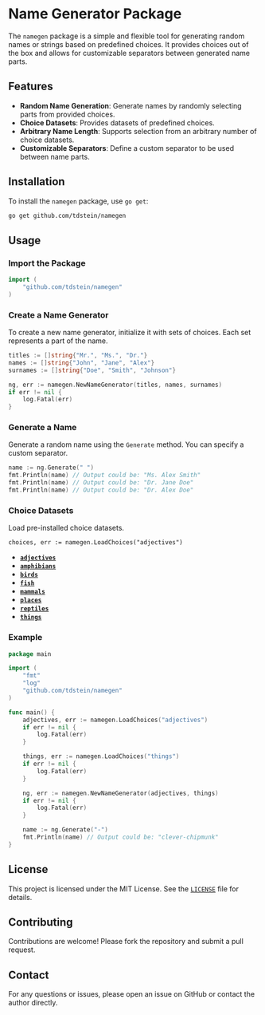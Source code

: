# Name Generator Package

The `namegen` package is a simple and flexible tool for generating random names or strings based on predefined choices. It provides choices out of the box and allows for customizable separators between generated name parts.

## Features

- **Random Name Generation**: Generate names by randomly selecting parts from provided choices.
- **Choice Datasets**: Provides datasets of predefined choices.
- **Arbitrary Name Length**: Supports selection from an arbitrary number of choice datasets.
- **Customizable Separators**: Define a custom separator to be used between name parts.

## Installation

To install the `namegen` package, use `go get`:

```bash
go get github.com/tdstein/namegen
```

## Usage

### Import the Package

```go
import (
    "github.com/tdstein/namegen"
)
```

### Create a Name Generator

To create a new name generator, initialize it with sets of choices. Each set represents a part of the name.

```go
titles := []string{"Mr.", "Ms.", "Dr."}
names := []string{"John", "Jane", "Alex"}
surnames := []string{"Doe", "Smith", "Johnson"}

ng, err := namegen.NewNameGenerator(titles, names, surnames)
if err != nil {
    log.Fatal(err)
}
```

### Generate a Name

Generate a random name using the `Generate` method. You can specify a custom separator.

```go
name := ng.Generate(" ")
fmt.Println(name) // Output could be: "Ms. Alex Smith"
fmt.Println(name) // Output could be: "Dr. Jane Doe"
fmt.Println(name) // Output could be: "Dr. Alex Doe"
```

### Choice Datasets

Load pre-installed choice datasets.

`choices, err := namegen.LoadChoices("adjectives")`

- **[`adjectives`](./data/adjectives.txt)**
- **[`amphibians`](./data/amphibians.txt)**
- **[`birds`](./data/birds.txt)**
- **[`fish`](./data/fish.txt)**
- **[`mammals`](./data/mammals.txt)**
- **[`places`](./data/places.txt)**
- **[`reptiles`](./data/reptiles.txt)**
- **[`things`](./data/things.txt)**

### Example

```go
package main

import (
    "fmt"
    "log"
    "github.com/tdstein/namegen"
)

func main() {
    adjectives, err := namegen.LoadChoices("adjectives")
    if err != nil {
        log.Fatal(err)
    }

    things, err := namegen.LoadChoices("things")
    if err != nil {
        log.Fatal(err)
    }

    ng, err := namegen.NewNameGenerator(adjectives, things)
    if err != nil {
        log.Fatal(err)
    }

    name := ng.Generate("-")
    fmt.Println(name) // Output could be: "clever-chipmunk"
}
```
## License

This project is licensed under the MIT License. See the [`LICENSE`](./LICENSE) file for details.

## Contributing

Contributions are welcome! Please fork the repository and submit a pull request.

## Contact

For any questions or issues, please open an issue on GitHub or contact the author directly.
